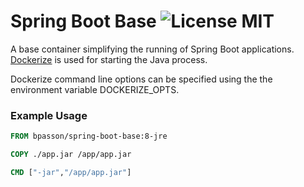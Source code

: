 Spring Boot Base ![License MIT](https://img.shields.io/badge/license-MIT-blue.svg)
=============

A base container simplifying the running of Spring Boot applications. [Dockerize](https://github.com/jwilder/dockerize) is used for starting the Java process.

Dockerize command line options can be specified using the the environment variable DOCKERIZE_OPTS.

### Example Usage

``` Dockerfile
FROM bpasson/spring-boot-base:8-jre

COPY ./app.jar /app/app.jar

CMD ["-jar","/app/app.jar"]
```
